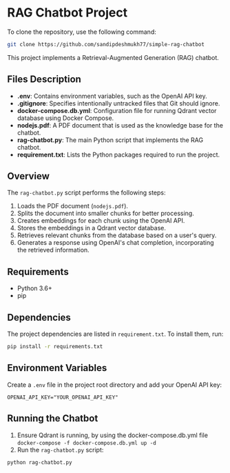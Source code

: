 
# RAG Chatbot Project
To clone the repository, use the following command:
```bash
git clone https://github.com/sandipdeshmukh77/simple-rag-chatbot
```
This project implements a Retrieval-Augmented Generation (RAG) chatbot.
## Files Description
- **.env**: Contains environment variables, such as the OpenAI API key.
- **.gitignore**: Specifies intentionally untracked files that Git should ignore.
- **docker-compose.db.yml**: Configuration file for running Qdrant vector database using Docker Compose.
- **nodejs.pdf**: A PDF document that is used as the knowledge base for the chatbot.
- **rag-chatbot.py**: The main Python script that implements the RAG chatbot.
- **requirement.txt**: Lists the Python packages required to run the project.
## Overview
The `rag-chatbot.py` script performs the following steps:
1.  Loads the PDF document (`nodejs.pdf`).
2.  Splits the document into smaller chunks for better processing.
3.  Creates embeddings for each chunk using the OpenAI API.
4.  Stores the embeddings in a Qdrant vector database.
5.  Retrieves relevant chunks from the database based on a user's query.
6.  Generates a response using OpenAI's chat completion, incorporating the retrieved information.
## Requirements
- Python 3.6+
- pip
## Dependencies
The project dependencies are listed in `requirement.txt`. To install them, run:
```bash
pip install -r requirements.txt
```
## Environment Variables
Create a `.env` file in the project root directory and add your OpenAI API key:
```
OPENAI_API_KEY="YOUR_OPENAI_API_KEY"
```
## Running the Chatbot
1.  Ensure Qdrant is running, by using the docker-compose.db.yml file `docker-compose -f docker-compose.db.yml up -d`
2.  Run the `rag-chatbot.py` script:
```bash
python rag-chatbot.py
```
